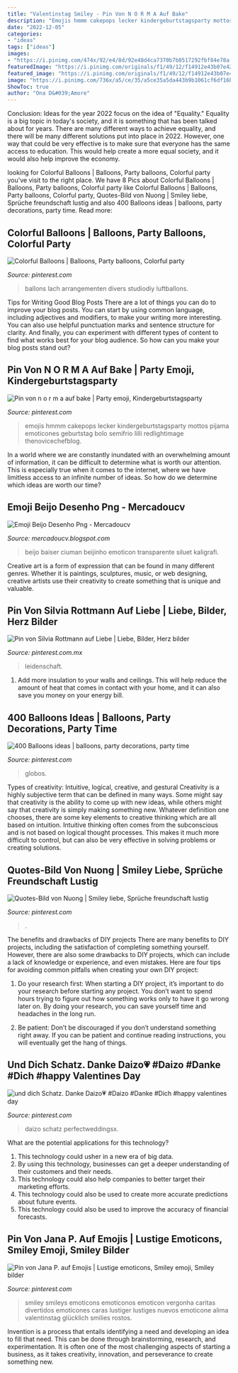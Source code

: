 ```yaml
---
title: "Valentinstag Smiley - Pin Von N O R M A Auf Bake"
description: "Emojis hmmm cakepops lecker kindergeburtstagsparty mottos pijama emoticones geburtstag bolo semifrio lilli redlightimage thenovicechefblog"
date: "2022-12-05"
categories:
- "ideas"
tags: ["ideas"]
images:
- "https://i.pinimg.com/474x/92/e4/8d/92e48d4ca7370b7b0517292fbf84e78a--balloon-arches-balloon-arch-diy.jpg"
featuredImage: "https://i.pinimg.com/originals/f1/49/12/f14912e43b07e425cc7c5ce1da11ab04.jpg"
featured_image: "https://i.pinimg.com/originals/f1/49/12/f14912e43b07e425cc7c5ce1da11ab04.jpg"
image: "https://i.pinimg.com/736x/a5/ce/35/a5ce35a5da443b9b1061cf6df16bc6b2--caritas-emoji-funny-emoji.jpg"
ShowToc: true
author: "Ona D&#039;Amore"
---
```



Conclusion:
Ideas for the year 2022 focus on the idea of "Equality." Equality is a big topic in today's society, and it is something that has been talked about for years. There are many different ways to achieve equality, and there will be many different solutions put into place in 2022. However, one way that could be very effective is to make sure that everyone has the same access to education. This would help create a more equal society, and it would also help improve the economy.

	

		
looking for Colorful Balloons | Balloons, Party balloons, Colorful party you've visit to the right place. We have 8 Pics about Colorful Balloons | Balloons, Party balloons, Colorful party like Colorful Balloons | Balloons, Party balloons, Colorful party, Quotes-Bild von Nuong | Smiley liebe, Sprüche freundschaft lustig and also 400 Balloons ideas | balloons, party decorations, party time. Read more:
		
    
## Colorful Balloons | Balloons, Party Balloons, Colorful Party

<img loading=lazy src="https://i.pinimg.com/originals/0a/6d/fd/0a6dfd514f2441cfd084f386af22e3ac.jpg" onerror="this.onerror=null;this.src='https://tse1.mm.bing.net/th?id=OIP.ga2XOiiGQ4M19ZkhL1cTUQHaLG&amp;pid=15.1';" alt="Colorful Balloons | Balloons, Party balloons, Colorful party">

_Source: pinterest.com_

>ballons lach arrangementen divers studiodiy luftballons. 

	

Tips for Writing Good Blog Posts
There are a lot of things you can do to improve your blog posts. You can start by using common language, including adjectives and modifiers, to make your writing more interesting. You can also use helpful punctuation marks and sentence structure for clarity. And finally, you can experiment with different types of content to find what works best for your blog audience. So how can you make your blog posts stand out?

    
## Pin Von N O R M A Auf Bake | Party Emoji, Kindergeburtstagsparty

<img loading=lazy src="https://i.pinimg.com/originals/f1/49/12/f14912e43b07e425cc7c5ce1da11ab04.jpg" onerror="this.onerror=null;this.src='https://tse1.mm.bing.net/th?id=OIP.YOeoDhQYuSPB-SzSsiY94gHaNK&amp;pid=15.1';" alt="Pin von n o r m a auf bake | Party emoji, Kindergeburtstagsparty">

_Source: pinterest.com_

>emojis hmmm cakepops lecker kindergeburtstagsparty mottos pijama emoticones geburtstag bolo semifrio lilli redlightimage thenovicechefblog. 

	

In a world where we are constantly inundated with an overwhelming amount of information, it can be difficult to determine what is worth our attention. This is especially true when it comes to the internet, where we have limitless access to an infinite number of ideas. So how do we determine which ideas are worth our time?

    
## Emoji Beijo Desenho Png - Mercadoucv

<img loading=lazy src="https://img2.gratispng.com/20180403/xxq/kisspng-emoji-kiss-smiley-emoticon-face-kiss-smiley-5ac3831bed6d09.0404011815227625239725.jpg" onerror="this.onerror=null;this.src='https://tse3.mm.bing.net/th?id=OIP.DlYOEWKCU3jT98wNBMSUvwHaEc&amp;pid=15.1';" alt="Emoji Beijo Desenho Png - Mercadoucv">

_Source: mercadoucv.blogspot.com_

>beijo baiser ciuman beijinho emoticon transparente siluet kaligrafi. 

	

Creative art is a form of expression that can be found in many different genres. Whether it is paintings, sculptures, music, or web designing, creative artists use their creativity to create something that is unique and valuable.

    
## Pin Von Silvia Rottmann Auf Liebe | Liebe, Bilder, Herz Bilder

<img loading=lazy src="https://i.pinimg.com/736x/b1/10/8d/b1108d93485fe1a288560201e08c053a.jpg" onerror="this.onerror=null;this.src='https://tse2.mm.bing.net/th?id=OIP.2phFCWra5YM3Snp4XN5SNgHaI1&amp;pid=15.1';" alt="Pin von Silvia Rottmann auf Liebe | Liebe, Bilder, Herz bilder">

_Source: pinterest.com.mx_

>leidenschaft. 

	

1. Add more insulation to your walls and ceilings. This will help reduce the amount of heat that comes in contact with your home, and it can also save you money on your energy bill.

    
## 400 Balloons Ideas | Balloons, Party Decorations, Party Time

<img loading=lazy src="https://i.pinimg.com/474x/92/e4/8d/92e48d4ca7370b7b0517292fbf84e78a--balloon-arches-balloon-arch-diy.jpg" onerror="this.onerror=null;this.src='https://tse4.mm.bing.net/th?id=OIP.9vDy2rXvI1YHVfGd-vtoYQAAAA&amp;pid=15.1';" alt="400 Balloons ideas | balloons, party decorations, party time">

_Source: pinterest.com_

>globos. 

	

Types of creativity: Intuitive, logical, creative, and gestural
Creativity is a highly subjective term that can be defined in many ways. Some might say that creativity is the ability to come up with new ideas, while others might say that creativity is simply making something new. Whatever definition one chooses, there are some key elements to creative thinking which are all based on intuition. Intuitive thinking often comes from the subconscious and is not based on logical thought processes. This makes it much more difficult to control, but can also be very effective in solving problems or creating solutions.

    
## Quotes-Bild Von Nuong | Smiley Liebe, Sprüche Freundschaft Lustig

<img loading=lazy src="https://i.pinimg.com/originals/ce/e6/0b/cee60b0c236a20854365c8a8c4bf583b.jpg" onerror="this.onerror=null;this.src='https://tse4.mm.bing.net/th?id=OIP.7PB3ri1VDWeGAauZocGjSAHaHa&amp;pid=15.1';" alt="Quotes-Bild von Nuong | Smiley liebe, Sprüche freundschaft lustig">

_Source: pinterest.com_

>. 

	

The benefits and drawbacks of DIY projects
There are many benefits to DIY projects, including the satisfaction of completing something yourself. However, there are also some drawbacks to DIY projects, which can include a lack of knowledge or experience, and even mistakes. Here are four tips for avoiding common pitfalls when creating your own DIY project:
1. Do your research first: When starting a DIY project, it’s important to do your research before starting any project. You don’t want to spend hours trying to figure out how something works only to have it go wrong later on. By doing your research, you can save yourself time and headaches in the long run.

2. Be patient: Don’t be discouraged if you don’t understand something right away. If you can be patient and continue reading instructions, you will eventually get the hang of things.

    
## Und Dich Schatz. Danke Daizo💗 #Daizo #Danke #Dich #happy Valentines Day

<img loading=lazy src="https://i.pinimg.com/originals/55/0c/76/550c763f587572247e480d963814d9a8.jpg" onerror="this.onerror=null;this.src='https://tse2.mm.bing.net/th?id=OIP.NsbVRPgLWb7ukkHXdMqTYgHaHo&amp;pid=15.1';" alt="und dich Schatz. Danke Daizo💗 #Daizo #Danke #Dich #happy valentines day">

_Source: pinterest.com_

>daizo schatz perfectweddingsx. 

	

What are the potential applications for this technology?
1. This technology could usher in a new era of big data. 
2. By using this technology, businesses can get a deeper understanding of their customers and their needs. 
3. This technology could also help companies to better target their marketing efforts. 
4. This technology could also be used to create more accurate predictions about future events. 
5. This technology could also be used to improve the accuracy of financial forecasts.

    
## Pin Von Jana P. Auf Emojis | Lustige Emoticons, Smiley Emoji, Smiley Bilder

<img loading=lazy src="https://i.pinimg.com/736x/a5/ce/35/a5ce35a5da443b9b1061cf6df16bc6b2--caritas-emoji-funny-emoji.jpg" onerror="this.onerror=null;this.src='https://tse2.mm.bing.net/th?id=OIP.t7X8hutpF8kr-6wWlQtMbQAAAA&amp;pid=15.1';" alt="Pin von Jana P. auf Emojis | Lustige emoticons, Smiley emoji, Smiley bilder">

_Source: pinterest.com_

>smiley smileys emoticons emoticonos emoticon vergonha caritas divertidos emoticones caras lustiger lustiges nuevos emoticone alima valentinstag glücklich smilies rostos. 

	

Invention is a process that entails identifying a need and developing an idea to fill that need. This can be done through brainstorming, research, and experimentation. It is often one of the most challenging aspects of starting a business, as it takes creativity, innovation, and perseverance to create something new.

